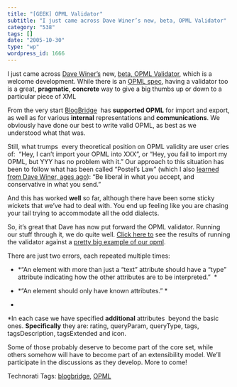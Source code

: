 ```yaml
---
title: "[GEEK] OPML Validator"
subtitle: "I just came across Dave Winer’s new, beta, OPML Validator"
category: "538"
tags: []
date: "2005-10-30"
type: "wp"
wordpress_id: 1666
---
```

I just came across [Dave Winer’s](http://www.scripting.com/) new, [beta, OPML Validator](http://www.opml.org/2005/10/28#a85), which is a welcome development. While there is an [OPML spec](http://www.opml.org/spec), having a validator too is a great, **pragmatic**, **concrete** way to give a big thumbs up or down to a particular piece of XML

From the very start [BlogBridge](http://www.blogbridge.com/)  has **supported OPML** for import and export, as well as for various **internal** representations and **communications**. We obviously have done our best to write valid OPML, as best as we understood what that was. 

Still, what trumps  every theoretical position on OPML validity are user cries of:  “Hey, I can’t import your OPML into XXX”, or “Hey, you fail to import my OPML, but YYY has no problem with it.” Our approach to this situation has been to follow what has been called “Postel’s Law” (which I also [learned from Dave Winer, ages ago](http://essaysfromexodus.scripting.com/postelsLaw)): “Be liberal in what you accept, and conservative in what you send.” 

And this has worked **well** so far, although there have been some sticky wickets that we’ve had to deal with. You end up feeling like you are chasing your tail trying to accommodate all the odd dialects.

So, it’s great that Dave has now put forward the OPML validator. Running our stuff through it, we do quite well. [Click here to](http://validator.opml.org/?url=http%3A%2F%2Fwww.blogbridge.com%2Ftest.opml) see the results of running the validator against a [pretty big example of our opml](http://www.blogbridge.com/test.opml). 

There are just two errors, each repeated multiple times:

- *“An element with more than just a “text” attribute should have a “type” attribute indicating how the other attributes are to be interpreted.”  *

- *“An element should only have known attributes.” *

*

*In each case we have specified **additional** attributes  beyond the basic ones. **Specifically** they are: rating, queryParam, queryType, tags, tagsDescription, tagsExtended and icon.

Some of those probably deserve to become part of the core set, while others somehow will have to become part of an extensibility model. We’ll participate in the discussions as they develop. More to come!

Technorati Tags: [blogbridge](http://www.technorati.com/tag/blogbridge), [OPML](http://www.technorati.com/tag/OPML)